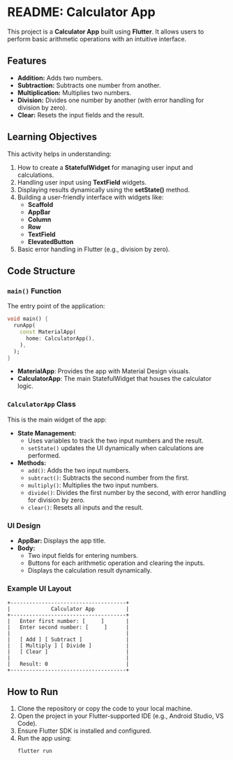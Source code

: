 # README: Calculator App

This project is a **Calculator App** built using **Flutter**. It allows users to perform basic arithmetic operations with an intuitive interface.

## Features
- **Addition:** Adds two numbers.
- **Subtraction:** Subtracts one number from another.
- **Multiplication:** Multiplies two numbers.
- **Division:** Divides one number by another (with error handling for division by zero).
- **Clear:** Resets the input fields and the result.

## Learning Objectives
This activity helps in understanding:
1. How to create a **StatefulWidget** for managing user input and calculations.
2. Handling user input using **TextField** widgets.
3. Displaying results dynamically using the **setState()** method.
4. Building a user-friendly interface with widgets like:
   - **Scaffold**
   - **AppBar**
   - **Column**
   - **Row**
   - **TextField**
   - **ElevatedButton**
5. Basic error handling in Flutter (e.g., division by zero).

## Code Structure
### `main()` Function
The entry point of the application:
```dart
void main() {
  runApp(
    const MaterialApp(
      home: CalculatorApp(),
    ),
  );
}
```
- **MaterialApp**: Provides the app with Material Design visuals.
- **CalculatorApp**: The main StatefulWidget that houses the calculator logic.

### `CalculatorApp` Class
This is the main widget of the app:
- **State Management:**
  - Uses variables to track the two input numbers and the result.
  - `setState()` updates the UI dynamically when calculations are performed.
- **Methods:**
  - `add()`: Adds the two input numbers.
  - `subtract()`: Subtracts the second number from the first.
  - `multiply()`: Multiplies the two input numbers.
  - `divide()`: Divides the first number by the second, with error handling for division by zero.
  - `clear()`: Resets all inputs and the result.

### UI Design
- **AppBar:** Displays the app title.
- **Body:**
  - Two input fields for entering numbers.
  - Buttons for each arithmetic operation and clearing the inputs.
  - Displays the calculation result dynamically.

### Example UI Layout
```
+-------------------------------------+
|             Calculator App          |
+-------------------------------------+
|   Enter first number: [     ]       |
|   Enter second number: [     ]      |
|                                     |
|   [ Add ] [ Subtract ]              |
|   [ Multiply ] [ Divide ]           |
|   [ Clear ]                         |
|                                     |
|   Result: 0                         |
+-------------------------------------+
```

## How to Run
1. Clone the repository or copy the code to your local machine.
2. Open the project in your Flutter-supported IDE (e.g., Android Studio, VS Code).
3. Ensure Flutter SDK is installed and configured.
4. Run the app using:
   ```bash
   flutter run
   ```

